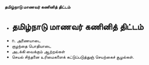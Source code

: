 **தமிழ்நாடு மாணவர் கணினித் திட்டம்**
- # தமிழ்நாடு மாணவர் கணினித் திட்டம்
- n. அணையாடை
- குழந்தை பொதியாடை
- அடக்கி வைக்கும் ஆற்றல்கள்
- செயல் சிந்தனை உரிமைகளைக் கட்டுப்படுத்துஞ் செயற்கைச் சூழல்கள்.

